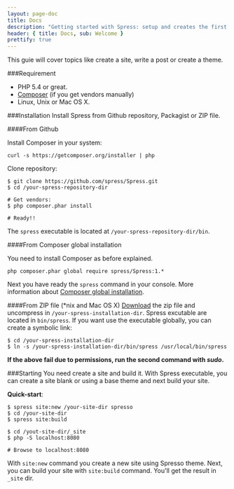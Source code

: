 ```yaml
---
layout: page-doc
title: Docs
description: "Getting started with Spress: setup and creates the first site"
header: { title: Docs, sub: Welcome }
prettify: true
---
```

This guie will cover topics like create a site, write a post or create a theme.

###Requirement
* PHP 5.4 or great.
* [Composer](http://getcomposer.org/) (if you get vendors manually)
* Linux, Unix or Mac OS X.

###Installation
Install Spress from Github repository, Packagist or ZIP file.

####From Github

Install Composer in your system:

```
curl -s https://getcomposer.org/installer | php
```

Clone repository:

```
$ git clone https://github.com/spress/Spress.git
$ cd /your-spress-repository-dir

# Get vendors:
$ php composer.phar install

# Ready!!
```

The `spress` executable is located at `/your-spress-repository-dir/bin`.

####From Composer global installation

You need to install Composer as before explained. 

```
php composer.phar global require spress/Spress:1.*
```

Next you have ready the `spress` command in your console. More information about
[Composer global installation](https://getcomposer.org/doc/03-cli.md#global).

####From ZIP file (*nix and Mac OS X)
[Download](/download) the zip file and uncompress in `/your-spress-installation-dir`.
Spress excutable are located in `bin/spress`. If you want use the executable 
globally, you can create a symbolic link:

```
$ cd /your-spress-installation-dir
$ ln -s /your-spress-installation-dir/bin/spress /usr/local/bin/spress
```

**If the above fail due to permissions, run the second command with *sudo*.**

###Starting
You need create a site and build it. With Spress executable, you can create a 
site blank or using a base theme and next build your site. 

**Quick-start**:

```
$ spress site:new /your-site-dir spresso
$ cd /your-site-dir
$ spress site:build

$ cd /yout-site-dir/_site
$ php -S localhost:8080

# Browse to localhost:8080
```

With `site:new` command you create a new site using Spresso theme. Next,
you can build your site with `site:build` command. You'll get the result in 
`_site` dir.
